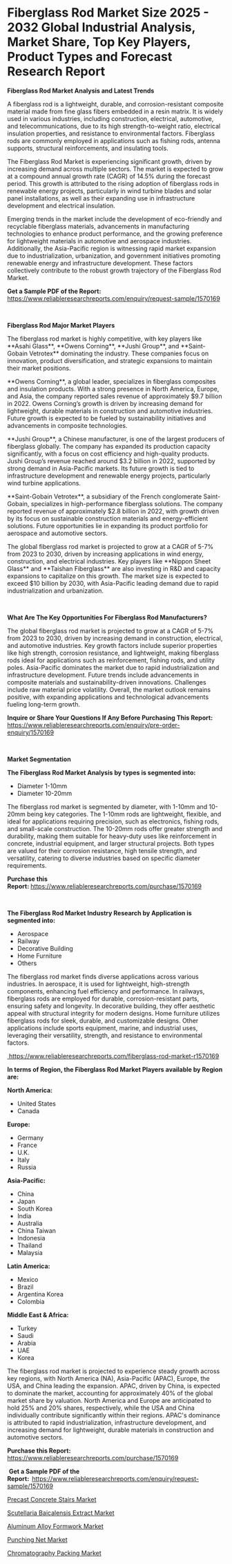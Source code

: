 <p><h1>Fiberglass Rod Market Size 2025 - 2032 Global Industrial Analysis, Market Share, Top Key Players, Product Types and Forecast Research Report</h1></p><p><strong>Fiberglass Rod Market Analysis and Latest Trends</strong></p>
<p><p>A fiberglass rod is a lightweight, durable, and corrosion-resistant composite material made from fine glass fibers embedded in a resin matrix. It is widely used in various industries, including construction, electrical, automotive, and telecommunications, due to its high strength-to-weight ratio, electrical insulation properties, and resistance to environmental factors. Fiberglass rods are commonly employed in applications such as fishing rods, antenna supports, structural reinforcements, and insulating tools.</p><p>The Fiberglass Rod Market is experiencing significant growth, driven by increasing demand across multiple sectors. The market is expected to grow at a compound annual growth rate (CAGR) of 14.5% during the forecast period. This growth is attributed to the rising adoption of fiberglass rods in renewable energy projects, particularly in wind turbine blades and solar panel installations, as well as their expanding use in infrastructure development and electrical insulation.</p><p>Emerging trends in the market include the development of eco-friendly and recyclable fiberglass materials, advancements in manufacturing technologies to enhance product performance, and the growing preference for lightweight materials in automotive and aerospace industries. Additionally, the Asia-Pacific region is witnessing rapid market expansion due to industrialization, urbanization, and government initiatives promoting renewable energy and infrastructure development. These factors collectively contribute to the robust growth trajectory of the Fiberglass Rod Market.</p></p>
<p><strong>Get a Sample PDF of the Report:&nbsp;</strong> <a href="https://www.reliableresearchreports.com/enquiry/request-sample/1570169?utm_campaign=120&utm_medium=2&utm_source=Github&utm_content=ia&utm_term=27012025&utm_id=fiberglass-rod">https://www.reliableresearchreports.com/enquiry/request-sample/1570169</a></p>
<p>&nbsp;</p>
<p><strong>Fiberglass Rod Major Market Players</strong></p>
<p><p>The fiberglass rod market is highly competitive, with key players like **Asahi Glass**, **Owens Corning**, **Jushi Group**, and **Saint-Gobain Vetrotex** dominating the industry. These companies focus on innovation, product diversification, and strategic expansions to maintain their market positions.</p><p>**Owens Corning**, a global leader, specializes in fiberglass composites and insulation products. With a strong presence in North America, Europe, and Asia, the company reported sales revenue of approximately $9.7 billion in 2022. Owens Corning’s growth is driven by increasing demand for lightweight, durable materials in construction and automotive industries. Future growth is expected to be fueled by sustainability initiatives and advancements in composite technologies.</p><p>**Jushi Group**, a Chinese manufacturer, is one of the largest producers of fiberglass globally. The company has expanded its production capacity significantly, with a focus on cost efficiency and high-quality products. Jushi Group’s revenue reached around $3.2 billion in 2022, supported by strong demand in Asia-Pacific markets. Its future growth is tied to infrastructure development and renewable energy projects, particularly wind turbine applications.</p><p>**Saint-Gobain Vetrotex**, a subsidiary of the French conglomerate Saint-Gobain, specializes in high-performance fiberglass solutions. The company reported revenue of approximately $2.8 billion in 2022, with growth driven by its focus on sustainable construction materials and energy-efficient solutions. Future opportunities lie in expanding its product portfolio for aerospace and automotive sectors.</p><p>The global fiberglass rod market is projected to grow at a CAGR of 5-7% from 2023 to 2030, driven by increasing applications in wind energy, construction, and electrical industries. Key players like **Nippon Sheet Glass** and **Taishan Fiberglass** are also investing in R&D and capacity expansions to capitalize on this growth. The market size is expected to exceed $10 billion by 2030, with Asia-Pacific leading demand due to rapid industrialization and urbanization.</p></p>
<p>&nbsp;</p>
<p><strong>What Are The Key Opportunities For Fiberglass Rod Manufacturers?</strong></p>
<p><p>The global fiberglass rod market is projected to grow at a CAGR of 5-7% from 2023 to 2030, driven by increasing demand in construction, electrical, and automotive industries. Key growth factors include superior properties like high strength, corrosion resistance, and lightweight, making fiberglass rods ideal for applications such as reinforcement, fishing rods, and utility poles. Asia-Pacific dominates the market due to rapid industrialization and infrastructure development. Future trends include advancements in composite materials and sustainability-driven innovations. Challenges include raw material price volatility. Overall, the market outlook remains positive, with expanding applications and technological advancements fueling long-term growth.</p></p>
<p><strong>Inquire or Share Your Questions If Any Before Purchasing This Report:</strong> <a href="https://www.reliableresearchreports.com/enquiry/pre-order-enquiry/1570169?utm_campaign=120&utm_medium=2&utm_source=Github&utm_content=ia&utm_term=27012025&utm_id=fiberglass-rod">https://www.reliableresearchreports.com/enquiry/pre-order-enquiry/1570169</a></p>
<p>&nbsp;</p>
<p><strong>Market Segmentation</strong></p>
<p><strong>The Fiberglass Rod Market Analysis by types is segmented into:</strong></p>
<p><ul><li>Diameter 1-10mm</li><li>Diameter 10-20mm</li></ul></p>
<p><p>The fiberglass rod market is segmented by diameter, with 1-10mm and 10-20mm being key categories. The 1-10mm rods are lightweight, flexible, and ideal for applications requiring precision, such as electronics, fishing rods, and small-scale construction. The 10-20mm rods offer greater strength and durability, making them suitable for heavy-duty uses like reinforcement in concrete, industrial equipment, and larger structural projects. Both types are valued for their corrosion resistance, high tensile strength, and versatility, catering to diverse industries based on specific diameter requirements.</p></p>
<p><strong>Purchase this Report:&nbsp;</strong><a href="https://www.reliableresearchreports.com/purchase/1570169?utm_campaign=120&utm_medium=2&utm_source=Github&utm_content=ia&utm_term=27012025&utm_id=fiberglass-rod">https://www.reliableresearchreports.com/purchase/1570169</a></p>
<p>&nbsp;</p>
<p><strong>The Fiberglass Rod Market Industry Research by Application is segmented into:</strong></p>
<p><ul><li>Aerospace</li><li>Railway</li><li>Decorative Building</li><li>Home Furniture</li><li>Others</li></ul></p>
<p><p>The fiberglass rod market finds diverse applications across various industries. In aerospace, it is used for lightweight, high-strength components, enhancing fuel efficiency and performance. In railways, fiberglass rods are employed for durable, corrosion-resistant parts, ensuring safety and longevity. In decorative building, they offer aesthetic appeal with structural integrity for modern designs. Home furniture utilizes fiberglass rods for sleek, durable, and customizable designs. Other applications include sports equipment, marine, and industrial uses, leveraging their versatility, strength, and resistance to environmental factors.</p></p>
<p><a href="https://www.reliableresearchreports.com/fiberglass-rod-market-r1570169?utm_campaign=120&utm_medium=2&utm_source=Github&utm_content=ia&utm_term=27012025&utm_id=fiberglass-rod">&nbsp;https://www.reliableresearchreports.com/fiberglass-rod-market-r1570169</a></p>
<p><strong>In terms of Region, the Fiberglass Rod Market Players available by Region are:</strong></p>
<p>
    <p> <strong> North America: </strong>
        <ul>
            <li>United States</li>
            <li>Canada</li>
        </ul>
        </p> 
    <p> <strong> Europe: </strong>
        <ul>
            <li>Germany</li>
            <li>France</li>
            <li>U.K.</li>
            <li>Italy</li>
            <li>Russia</li>
        </ul>
        </p> 
    <p> <strong> Asia-Pacific: </strong>
        <ul>
            <li>China</li>
            <li>Japan</li>
            <li>South Korea</li>
            <li>India</li>
            <li>Australia</li>
            <li>China Taiwan</li>
            <li>Indonesia</li>
            <li>Thailand</li>
            <li>Malaysia</li>
        </ul>
        </p> 
    <p> <strong> Latin America: </strong>
        <ul>
            <li>Mexico</li>
            <li>Brazil</li>
            <li>Argentina Korea</li>
            <li>Colombia</li>
        </ul>
        </p> 
    <p> <strong> Middle East & Africa: </strong>
        <ul>
            <li>Turkey</li>
            <li>Saudi</li>
            <li>Arabia</li>
            <li>UAE</li>
            <li>Korea</li>
        </ul>
    </p>
    </p>
<p><p>The fiberglass rod market is projected to experience steady growth across key regions, with North America (NA), Asia-Pacific (APAC), Europe, the USA, and China leading the expansion. APAC, driven by China, is expected to dominate the market, accounting for approximately 40% of the global market share by valuation. North America and Europe are anticipated to hold 25% and 20% shares, respectively, while the USA and China individually contribute significantly within their regions. APAC's dominance is attributed to rapid industrialization, infrastructure development, and increasing demand for lightweight, durable materials in construction and automotive sectors.</p></p>
<p><strong>Purchase this Report: </strong><a href="https://www.reliableresearchreports.com/purchase/1570169?utm_campaign=120&utm_medium=2&utm_source=Github&utm_content=ia&utm_term=27012025&utm_id=fiberglass-rod">https://www.reliableresearchreports.com/purchase/1570169</a></p>
<p>&nbsp;<strong>Get a Sample PDF of the Report:&nbsp;&nbsp;</strong><a href="https://www.reliableresearchreports.com/enquiry/request-sample/1570169?utm_campaign=120&utm_medium=2&utm_source=Github&utm_content=ia&utm_term=27012025&utm_id=fiberglass-rod">https://www.reliableresearchreports.com/enquiry/request-sample/1570169</a></p>
<p><strong></strong></p>
<p><p><a href="https://github.com/alasmyayock/Market-Research-Report-List-1/blob/main/precast-concrete-stairs-market.md?utm_campaign=120&utm_medium=2&utm_source=Github&utm_content=ia&utm_term=27012025&utm_id=fiberglass-rod">Precast Concrete Stairs Market</a></p><p><a href="https://github.com/itayjedhe/Market-Research-Report-List-1/blob/main/scutellaria-baicalensis-extract-market.md?utm_campaign=120&utm_medium=2&utm_source=Github&utm_content=ia&utm_term=27012025&utm_id=fiberglass-rod">Scutellaria Baicalensis Extract Market</a></p><p><a href="https://github.com/eusoffyhanty/Market-Research-Report-List-1/blob/main/aluminum-alloy-formwork-market.md?utm_campaign=120&utm_medium=2&utm_source=Github&utm_content=ia&utm_term=27012025&utm_id=fiberglass-rod">Aluminum Alloy Formwork Market</a></p><p><a href="https://github.com/mabutironaldo/Market-Research-Report-List-6/blob/main/punching-net-market.md?utm_campaign=120&utm_medium=2&utm_source=Github&utm_content=ia&utm_term=27012025&utm_id=fiberglass-rod">Punching Net Market</a></p><p><a href="https://github.com/aksayvoogdt/Market-Research-Report-List-1/blob/main/chromatography-packing-market.md?utm_campaign=120&utm_medium=2&utm_source=Github&utm_content=ia&utm_term=27012025&utm_id=fiberglass-rod">Chromatography Packing Market</a></p></p>